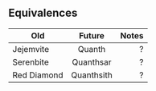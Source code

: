 ## Equivalences
| Old        | Future           | Notes  |
| ------------- |:-------------:| -----:|
| Jejemvite      | Quanth | ? | 
| Serenbite | Quanthsar | ? |
| Red Diamond | Quanthsith | ? |
